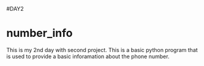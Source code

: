 #DAY2
# number_info
This is my 2nd day with second project.
This is a basic python program that is used to provide a basic inforamation about the phone number.
